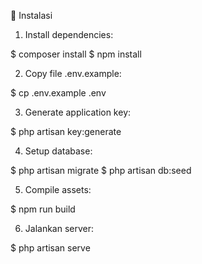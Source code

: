 🚀 Instalasi

1. Install dependencies:

$ composer install
$ npm install

2. Copy file .env.example:

$ cp .env.example .env

3. Generate application key:

$ php artisan key:generate

4. Setup database:

$ php artisan migrate
$ php artisan db:seed

5. Compile assets:

$ npm run build

6. Jalankan server:

$ php artisan serve
